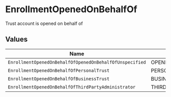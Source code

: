# EnrollmentOpenedOnBehalfOf

Trust account is opened on behalf of


## Values

| Name                                                    | Value                                                   |
| ------------------------------------------------------- | ------------------------------------------------------- |
| `EnrollmentOpenedOnBehalfOfOpenedOnBehalfOfUnspecified` | OPENED_ON_BEHALF_OF_UNSPECIFIED                         |
| `EnrollmentOpenedOnBehalfOfPersonalTrust`               | PERSONAL_TRUST                                          |
| `EnrollmentOpenedOnBehalfOfBusinessTrust`               | BUSINESS_TRUST                                          |
| `EnrollmentOpenedOnBehalfOfThirdPartyAdministrator`     | THIRD_PARTY_ADMINISTRATOR                               |
